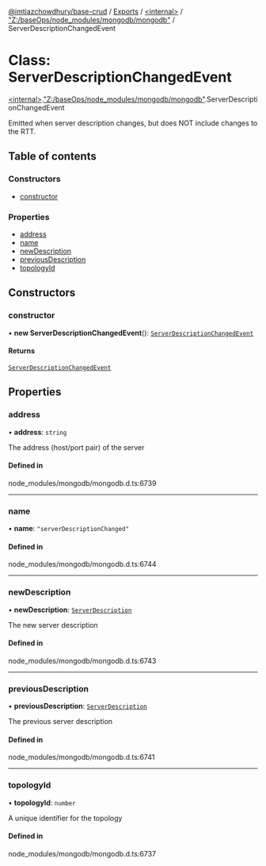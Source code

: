 [@imtiazchowdhury/base-crud](../README.md) / [Exports](../modules.md) / [\<internal\>](../modules/internal_.md) / ["Z:/baseOps/node\_modules/mongodb/mongodb"](../modules/internal_._Z__baseOps_node_modules_mongodb_mongodb_.md) / ServerDescriptionChangedEvent

# Class: ServerDescriptionChangedEvent

[\<internal\>](../modules/internal_.md).["Z:/baseOps/node\_modules/mongodb/mongodb"](../modules/internal_._Z__baseOps_node_modules_mongodb_mongodb_.md).ServerDescriptionChangedEvent

Emitted when server description changes, but does NOT include changes to the RTT.

## Table of contents

### Constructors

- [constructor](internal_._Z__baseOps_node_modules_mongodb_mongodb_.ServerDescriptionChangedEvent.md#constructor)

### Properties

- [address](internal_._Z__baseOps_node_modules_mongodb_mongodb_.ServerDescriptionChangedEvent.md#address)
- [name](internal_._Z__baseOps_node_modules_mongodb_mongodb_.ServerDescriptionChangedEvent.md#name)
- [newDescription](internal_._Z__baseOps_node_modules_mongodb_mongodb_.ServerDescriptionChangedEvent.md#newdescription)
- [previousDescription](internal_._Z__baseOps_node_modules_mongodb_mongodb_.ServerDescriptionChangedEvent.md#previousdescription)
- [topologyId](internal_._Z__baseOps_node_modules_mongodb_mongodb_.ServerDescriptionChangedEvent.md#topologyid)

## Constructors

### constructor

• **new ServerDescriptionChangedEvent**(): [`ServerDescriptionChangedEvent`](internal_._Z__baseOps_node_modules_mongodb_mongodb_.ServerDescriptionChangedEvent.md)

#### Returns

[`ServerDescriptionChangedEvent`](internal_._Z__baseOps_node_modules_mongodb_mongodb_.ServerDescriptionChangedEvent.md)

## Properties

### address

• **address**: `string`

The address (host/port pair) of the server

#### Defined in

node_modules/mongodb/mongodb.d.ts:6739

___

### name

• **name**: ``"serverDescriptionChanged"``

#### Defined in

node_modules/mongodb/mongodb.d.ts:6744

___

### newDescription

• **newDescription**: [`ServerDescription`](internal_._Z__baseOps_node_modules_mongodb_mongodb_.ServerDescription.md)

The new server description

#### Defined in

node_modules/mongodb/mongodb.d.ts:6743

___

### previousDescription

• **previousDescription**: [`ServerDescription`](internal_._Z__baseOps_node_modules_mongodb_mongodb_.ServerDescription.md)

The previous server description

#### Defined in

node_modules/mongodb/mongodb.d.ts:6741

___

### topologyId

• **topologyId**: `number`

A unique identifier for the topology

#### Defined in

node_modules/mongodb/mongodb.d.ts:6737
